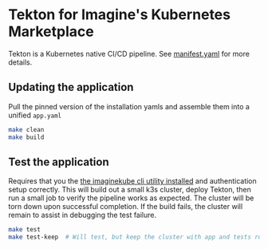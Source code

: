 # Tekton for Imagine's Kubernetes Marketplace

Tekton is a Kubernetes native CI/CD pipeline.  See [manifest.yaml](manifest.yaml) for more details.

## Updating the application

Pull the pinned version of the installation yamls and assemble them into a unified `app.yaml`

```sh
make clean
make build
```

## Test the application

Requires that you the [the imaginekube cli utility installed](https://github.com/imaginekube/cli) and authentication setup correctly.  This will build out a small k3s cluster, deploy Tekton, then run a small job to verify the pipeline works as expected.  The cluster will be torn down upon successful completion.  If the build fails, the cluster will remain to assist in debugging the test failure.

```sh
make test
make test-keep  # Will test, but keep the cluster with app and tests running
```
